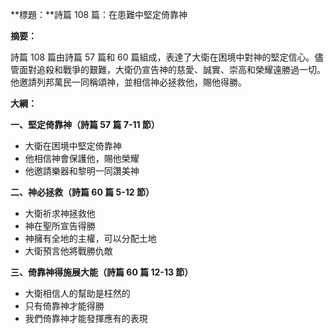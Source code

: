 **標題：**詩篇 108 篇：在患難中堅定倚靠神

**摘要：**

詩篇 108 篇由詩篇 57 篇和 60 篇組成，表達了大衛在困境中對神的堅定信心。儘管面對追殺和戰爭的艱難，大衛仍宣告神的慈愛、誠實、崇高和榮耀遠勝過一切。他邀請列邦萬民一同稱頌神，並相信神必拯救他，賜他得勝。

**大綱：**

**一、堅定倚靠神（詩篇 57 篇 7-11 節）**
* 大衛在困境中堅定倚靠神
* 他相信神會保護他，賜他榮耀
* 他邀請樂器和黎明一同讚美神

**二、神必拯救（詩篇 60 篇 5-12 節）**
* 大衛祈求神拯救他
* 神在聖所宣告得勝
* 神擁有全地的主權，可以分配土地
* 大衛預言他將戰勝仇敵

**三、倚靠神得施展大能（詩篇 60 篇 12-13 節）**
* 大衛相信人的幫助是枉然的
* 只有倚靠神才能得勝
* 我們倚靠神才能發揮應有的表現